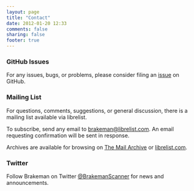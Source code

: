 ```yaml
---
layout: page
title: "Contact"
date: 2012-01-20 12:33
comments: false
sharing: false
footer: true
---
```


### GitHub Issues

For any issues, bugs, or problems, please consider filing an [issue](https://github.com/presidentbeef/brakeman/issues) on GitHub.

### Mailing List

For questions, comments, suggestions, or general discussion, there is a mailing list available via librelist.

To subscribe, send any email to <a href='&#109;ailto&#58;b&#114;%&#54;1k&#37;65m&#37;&#54;1n&#64;&#37;6Ci&#98;%&#55;2&#101;l%&#54;&#57;st&#46;com'>brakeman&#64;libr&#101;&#108;ist&#46;com</a>. An email requesting confirmation will be sent in response.

Archives are available for browsing on [The Mail Archive](http://www.mail-archive.com/brakeman@librelist.com/maillist.html) or [librelist.com](http://librelist.com/browser/brakeman/).

### Twitter

Follow Brakeman on Twitter [@BrakemanScanner](http://twitter.com/brakemanscanner) for news and announcements.
